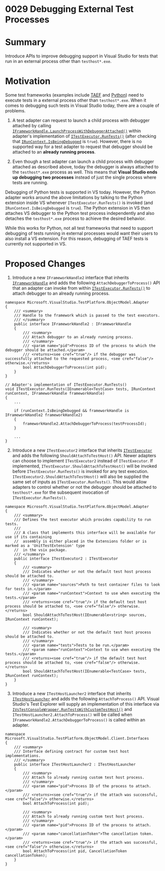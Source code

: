# 0029 Debugging External Test Processes

# Summary
Introduce APIs to improve debugging support in Visual Studio for tests that run in an external process other than `testhost*.exe`.

# Motivation
Some test frameworks (examples include [TAEF](https://docs.microsoft.com/en-us/windows-hardware/drivers/taef/) and [Python](https://docs.microsoft.com/en-us/visualstudio/python/unit-testing-python-in-visual-studio)) need to execute tests in a external process other than `testhost*.exe`. When it comes to debugging such tests in Visual Studio today, there are a couple of problems. 

1. A test adapter can request to launch a child process with debugger attached by calling  [`IFrameworkHandle.LaunchProcessWithDebuggerAttached()`](./src/Microsoft.TestPlatform.ObjectModel/Adapter/Interfaces/IFrameworkHandle.cs#L29) within adapter's implementation of [`ITestExecutor.RunTests()`](./src/Microsoft.TestPlatform.ObjectModel/Adapter/Interfaces/ITestExecutor.cs#L23) (after checking that [`IRunContext.IsBeingDebugged`](./src/Microsoft.TestPlatform.ObjectModel/Adapter/Interfaces/IRunContext.cs#L32) is `true`). However, there is no supported way for a test adapter to request that debugger should be attached to an **already running process**.

2. Even though a test adapter can launch a child process with debugger attached as described above, today the debugger is always attached to the `testhost*.exe` process as well. This means that **Visual Studio ends up debugging two processes** instead of just the single process where tests are running.

Debugging of Python tests is supported in VS today. However, the Python adapter works around the above limitations by talking to the Python extension inside VS whenever `ITestExecutor.RunTests()` is invoked (and `IRunContext.IsBeingDebugged` is `true`). The Python extension in VS then attaches VS debugger to the Python test process independently and also detaches the `testhost*.exe` process to achieve the desired behavior.

While this works for Python, not all test frameworks that need to support debugging of tests running in external processes would want their users to also install a VS extension. For this reason, debugging of TAEF tests is currently not supported in VS.

# Proposed Changes
1. Introduce a new `IFrameworkHandle2` interface that inherits [`IFrameworkHandle`](./src/Microsoft.TestPlatform.ObjectModel/Adapter/Interfaces/IFrameworkHandle.cs#L12) and adds the following `AttachDebuggerToProcess()` API that an adapter can invoke from within [`ITestExecutor.RunTests()`](./src/Microsoft.TestPlatform.ObjectModel/Adapter/Interfaces/ITestExecutor.cs#L23) to attach debugger to an already running process. 

```
namespace Microsoft.VisualStudio.TestPlatform.ObjectModel.Adapter
{
    /// <summary>
    /// Handle to the framework which is passed to the test executors.
    /// </summary>
    public interface IFrameworkHandle2 : IFrameworkHandle
    {
        /// <summary>
        /// Attach debugger to an already running process.
        /// </summary>
        /// <param name="pid">Process ID of the process to which the debugger should be attached.</param>
        /// <returns><see cref="true"/> if the debugger was successfully attached to the requested process, <see cref="false"/> otherwise.</returns>
        bool AttachDebuggerToProcess(int pid);
    }
}
```

```
// Adapter's implementation of ITestExecutor.RunTests()
void ITestExecutor.RunTests(IEnumerable<TestCase> tests, IRunContext runContext, IFrameworkHandle frameworkHandle)
{
    ...

    if (runContext.IsBeingDebugged && frameworkHandle is IFrameworkHandle2 frameworkHandle2)
    {
        frameworkHandle2.AttachDebuggerToProcess(testProcessId);
    }

    ...
}
```

2. Introduce a new `ITestExecutor2` interface that inherits [`ITestExecutor`](./src/Microsoft.TestPlatform.ObjectModel/Adapter/Interfaces/ITestExecutor.cs#L15) and adds the following `ShouldAttachToTestHost()` API. Newer adapters can choose to implement `ITestExecutor2` instead of `ITestExecutor`. If implemented, `ITestExecutor.ShouldAttachToTestHost()` will be invoked before `ITestExecutor.RunTests()` is invoked for any test execution. `ITestExecutor2.ShouldAttachToTestHost()` will also be supplied the same set of inputs as `ITestExecutor.RunTests()`. This would allow adapters to control whether or not the debugger should be attached to `testhost*.exe` for the subsequent invocation of `ITestExecutor.RunTests()`.

```
namespace Microsoft.VisualStudio.TestPlatform.ObjectModel.Adapter
{
    /// <summary>
    /// Defines the test executor which provides capability to run tests.  
    /// 
    /// A class that implements this interface will be available for use if its containing 
    //  assembly is either placed in the Extensions folder or is marked as a 'UnitTestExtension' type 
    //  in the vsix package.
    /// </summary>
    public interface ITestExecutor2 : ITestExecutor
    {
        /// <summary>
        /// Indicates whether or not the default test host process should be attached to.
        /// </summary>
        /// <param name="sources">Path to test container files to look for tests in.</param>
        /// <param name="runContext">Context to use when executing the tests.</param>
        /// <returns><see cref="true"/> if the default test host process should be attached to, <see cref="false"/> otherwise.</returns>
        bool ShouldAttachToTestHost(IEnumerable<string> sources, IRunContext runContext);

        /// <summary>
        /// Indicates whether or not the default test host process should be attached to.
        /// </summary>
        /// <param name="tests">Tests to be run.</param>
        /// <param name="runContext">Context to use when executing the tests.</param>
        /// <returns><see cref="true"/> if the default test host process should be attached to, <see cref="false"/> otherwise.</returns>
        bool ShouldAttachToTestHost(IEnumerable<TestCase> tests, IRunContext runContext);
    }
}
```

3. Introduce a new `ITestHostLauncher2` interface that inherits [`ITestHostLauncher`](./src/Microsoft.TestPlatform.ObjectModel/Client/Interfaces/ITestHostLauncher.cs#L11) and adds the following `AttachToProcess()` API. Visual Studio's Test Explorer will supply an implementation of this interface via [`IVsTestConsoleWrapper.RunTestsWithCustomTestHost()`](./src/Microsoft.TestPlatform.VsTestConsole.TranslationLayer/Interfaces/IVsTestConsoleWrapper.cs#L120) and `ITestHostLauncher2.AttachToProcess()` will be called when  `IFrameworkHandle2.AttachDebuggerToProcess()` is called within an adapter.

```
namespace Microsoft.VisualStudio.TestPlatform.ObjectModel.Client.Interfaces
{
    /// <summary>
    /// Interface defining contract for custom test host implementations.
    /// </summary>
    public interface ITestHostLauncher2 : ITestHostLauncher
    {
        /// <summary>
        /// Attach to already running custom test host process.
        /// </summary>
        /// <param name="pid">Process ID of the process to attach.</param>
        /// <returns><see cref="true"/> if the attach was successful, <see cref="false"/> otherwise.</returns>
        bool AttachToProcess(int pid);

        /// <summary>
        /// Attach to already running custom test host process.
        /// </summary>
        /// <param name="pid">Process ID of the process to attach.</param>
        /// <param name="cancellationToken">The cancellation token.</param>
        /// <returns><see cref="true"/> if the attach was successful, <see cref="false"/> otherwise.</returns>
        bool AttachToProcess(int pid, CancellationToken cancellationToken);
    }
}

```
